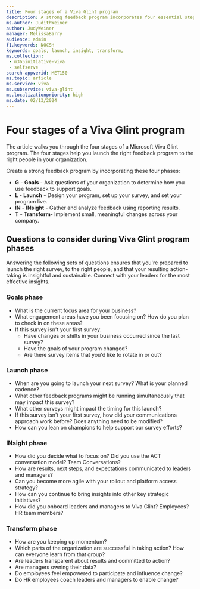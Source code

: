 ```yaml
---
title: Four stages of a Viva Glint program
description: A strong feedback program incorporates four essential steps. 
ms.author: JudithWeiner
author: JudyWeiner
manager: MelissaBarry
audience: admin
f1.keywords: NOCSH
keywords: goals, launch, insight, transform, 
ms.collection: 
 - m365initiative-viva
 - selfserve
search-appverid: MET150
ms.topic: article
ms.service: viva
ms.subservice: viva-glint
ms.localizationpriority: high
ms.date: 02/13/2024
---
```


# Four stages of a Viva Glint program

The article walks you through the four stages of a Microsoft Viva Glint program. The four stages help you launch the right feedback program to the right people in your organization.

Create a strong feedback program by incorporating these four phases:

- **G**  - **Goals** - Ask questions of your organization to determine how you use feedback to support goals.
- **L**  - **Launch** - Design your program, set up your survey, and set your program live.
- **IN** - **INsight** - Gather and analyze feedback using reporting results.
- **T**  - **Transform**- Implement small, meaningful changes across your company.

## Questions to consider during Viva Glint program phases

Answering the following sets of questions ensures that you're prepared to launch the right survey, to the right people, and that your resulting action-taking is insightful and sustainable. Connect with your leaders for the most effective insights.

### Goals phase

- What is the current focus area for your business?
- What engagement areas have you been focusing on? How do you plan to check in on these areas?
- If this survey isn't your first survey:
  - Have changes or shifts in your business occurred since the last survey?
  - Have the goals of your program changed?
  - Are there survey items that you'd like to rotate in or out?

### Launch phase

- When are you going to launch your next survey? What is your planned cadence?
- What other feedback programs might be running simultaneously that may impact this survey?
- What other surveys might impact the timing for this launch?
- If this survey isn't your first survey, how did your communications approach work before? Does anything need to be modified?
- How can you lean on champions to help support our survey efforts?

### INsight phase

- How did you decide what to focus on? Did you use the ACT conversation model? Team Conversations?
- How are results, next steps, and expectations communicated to leaders and managers?
- Can you become more agile with your rollout and platform access strategy?
- How can you continue to bring insights into other key strategic initiatives?
- How did you onboard leaders and managers to Viva Glint? Employees? HR team members?

### Transform phase

- How are you keeping up momentum?
- Which parts of the organization are successful in taking action? How can everyone learn from that group?
- Are leaders transparent about results and committed to action?
- Are managers owning their data?
- Do employees feel empowered to participate and influence change?
- Do HR employees coach leaders and managers to enable change?


